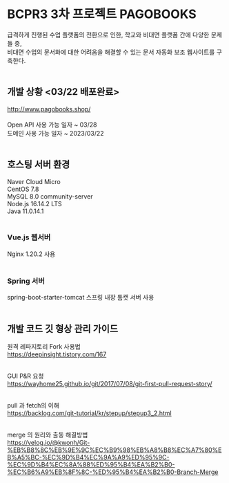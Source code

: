 # BCPR3 3차 프로젝트 PAGOBOOKS
급격하게 진행된 수업 플랫폼의 전환으로 인한, 학교와 비대면 플랫폼 간에 다양한 문제들 중, <br>
비대면 수업의 문서화에 대한 어려움을 해결할 수 있는 문서 자동화 보조 웹사이트를 구축한다. <br><br>

## 개발 상황 <03/22 배포완료>
http://www.pagobooks.shop/ <br><br>
Open API 사용 가능 일자 ~ 03/28 <br>
도메인 사용 가능 일자 ~ 2023/03/22 <br><br>

## 호스팅 서버 환경
Naver Cloud Micro <br>
CentOS 7.8 <br>
MySQL 8.0 community-server <br>
Node.js 16.14.2 LTS <br>
Java 11.0.14.1 <br><br>
### Vue.js 웹서버 <br>
Nginx 1.20.2 사용 <br><br>
### Spring 서버 <br>
spring-boot-starter-tomcat 스프링 내장 톰캣 서버 사용 <br><br>

## 개발 코드 깃 형상 관리 가이드
원격 레파지토리 Fork 사용법 <br>
<https://deepinsight.tistory.com/167> <br><br>

GUI P&R 요청 <br>
https://wayhome25.github.io/git/2017/07/08/git-first-pull-request-story/ <br><br>

pull 과 fetch의 이해 <br>
<https://backlog.com/git-tutorial/kr/stepup/stepup3_2.html> <br><br>

merge 의 원리와 출동 해결방법 <br>
<https://velog.io/@kwonh/Git-%EB%B8%8C%EB%9E%9C%EC%B9%98%EB%A8%B8%EC%A7%80%EB%A5%BC-%EC%9D%B4%EC%9A%A9%ED%95%9C-%EC%9D%B4%EC%8A%88%ED%95%B4%EA%B2%B0-%EC%B6%A9%EB%8F%8C-%ED%95%B4%EA%B2%B0-Branch-Merge> <br><br> 
